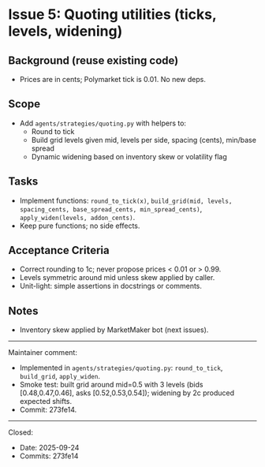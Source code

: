 # Issue 5: Quoting utilities (ticks, levels, widening)

## Background (reuse existing code)
- Prices are in cents; Polymarket tick is 0.01. No new deps.

## Scope
- Add `agents/strategies/quoting.py` with helpers to:
  - Round to tick
  - Build grid levels given mid, levels per side, spacing (cents), min/base spread
  - Dynamic widening based on inventory skew or volatility flag

## Tasks
- Implement functions: `round_to_tick(x)`, `build_grid(mid, levels, spacing_cents, base_spread_cents, min_spread_cents)`, `apply_widen(levels, addon_cents)`.
- Keep pure functions; no side effects.

## Acceptance Criteria
- Correct rounding to 1c; never propose prices < 0.01 or > 0.99.
- Levels symmetric around mid unless skew applied by caller.
- Unit-light: simple assertions in docstrings or comments.

## Notes
- Inventory skew applied by MarketMaker bot (next issues).

---
Maintainer comment:
- Implemented in `agents/strategies/quoting.py`: `round_to_tick`, `build_grid`, `apply_widen`.
- Smoke test: built grid around mid=0.5 with 3 levels (bids [0.48,0.47,0.46], asks [0.52,0.53,0.54]); widening by 2c produced expected shifts.
- Commit: 273fe14.

---
Closed:
- Date: 2025-09-24
- Commits: 273fe14
